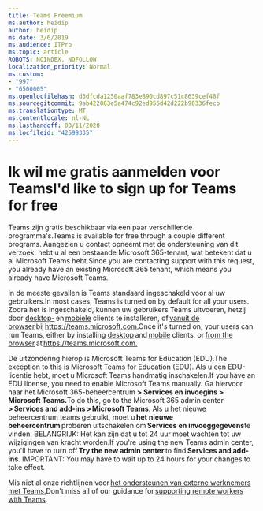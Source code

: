 ```yaml
---
title: Teams Freemium
ms.author: heidip
author: heidip
ms.date: 3/6/2019
ms.audience: ITPro
ms.topic: article
ROBOTS: NOINDEX, NOFOLLOW
localization_priority: Normal
ms.custom:
- "997"
- "6500005"
ms.openlocfilehash: d3dfcda1250aaf783e890cd897c51c8639cef48f
ms.sourcegitcommit: 9ab422063e5a474c92ed956d42d222b90336fecb
ms.translationtype: MT
ms.contentlocale: nl-NL
ms.lasthandoff: 03/11/2020
ms.locfileid: "42599335"
---
```

# <a name="id-like-to-sign-up-for-teams-for-free"></a><span data-ttu-id="010bb-102">Ik wil me gratis aanmelden voor Teams</span><span class="sxs-lookup"><span data-stu-id="010bb-102">I'd like to sign up for Teams for free</span></span>

<span data-ttu-id="010bb-103">Teams zijn gratis beschikbaar via een paar verschillende programma's.</span><span class="sxs-lookup"><span data-stu-id="010bb-103">Teams is available for free through a couple different programs.</span></span> <span data-ttu-id="010bb-104">Aangezien u contact opneemt met de ondersteuning van dit verzoek, hebt u al een bestaande Microsoft 365-tenant, wat betekent dat u al Microsoft Teams hebt.</span><span class="sxs-lookup"><span data-stu-id="010bb-104">Since you are contacting support with this request, you already have an existing Microsoft 365 tenant, which means you already have Microsoft Teams.</span></span>

<span data-ttu-id="010bb-105">In de meeste gevallen is Teams standaard ingeschakeld voor al uw gebruikers.</span><span class="sxs-lookup"><span data-stu-id="010bb-105">In most cases, Teams is turned on by default for all your users.</span></span> <span data-ttu-id="010bb-106">Zodra het is ingeschakeld, kunnen uw gebruikers Teams uitvoeren, hetzij door [desktop-](https://docs.microsoft.com/MicrosoftTeams/get-clients#desktop-client) en [mobiele](https://docs.microsoft.com/MicrosoftTeams/get-clients#mobile-clients) clients te installeren, of [vanuit de browser](https://docs.microsoft.com/MicrosoftTeams/get-clients#web-client) bij <https://teams.microsoft.com.></span><span class="sxs-lookup"><span data-stu-id="010bb-106">Once it's turned on, your users can run Teams, either by installing [desktop](https://docs.microsoft.com/MicrosoftTeams/get-clients#desktop-client) and [mobile](https://docs.microsoft.com/MicrosoftTeams/get-clients#mobile-clients) clients, or [from the browser](https://docs.microsoft.com/MicrosoftTeams/get-clients#web-client) at <https://teams.microsoft.com.></span></span>

<span data-ttu-id="010bb-107">De uitzondering hierop is Microsoft Teams for Education (EDU).</span><span class="sxs-lookup"><span data-stu-id="010bb-107">The exception to this is Microsoft Teams for Education (EDU).</span></span> <span data-ttu-id="010bb-108">Als u een EDU-licentie hebt, moet u Microsoft Teams handmatig inschakelen.</span><span class="sxs-lookup"><span data-stu-id="010bb-108">If you have an EDU license, you need to enable Microsoft Teams manually.</span></span> <span data-ttu-id="010bb-109">Ga hiervoor naar het Microsoft 365-beheercentrum **> Services en invoegins > Microsoft Teams.**</span><span class="sxs-lookup"><span data-stu-id="010bb-109">To do this, go to the Microsoft 365 admin center **> Services and add-ins > Microsoft Teams**.</span></span> <span data-ttu-id="010bb-110">Als u het nieuwe beheercentrum teams gebruikt, moet u **het nieuwe beheercentrum** proberen uitschakelen om **Services en invoeggegevens**te vinden. BELANGRIJK: Het kan zijn dat u tot 24 uur moet wachten tot uw wijzigingen van kracht worden.</span><span class="sxs-lookup"><span data-stu-id="010bb-110">If you're using the new Teams admin center, you'll have to turn off **Try the new admin center** to find **Services and add-ins**. IMPORTANT: You may have to wait up to 24 hours for your changes to take effect.</span></span>

<span data-ttu-id="010bb-111">Mis niet al onze richtlijnen voor [het ondersteunen van externe werknemers met Teams.](https://docs.microsoft.com/MicrosoftTeams/support-remote-work-with-teams)</span><span class="sxs-lookup"><span data-stu-id="010bb-111">Don't miss all of our guidance for [supporting remote workers with Teams](https://docs.microsoft.com/MicrosoftTeams/support-remote-work-with-teams).</span></span>
